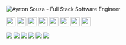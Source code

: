 <p align="left">
  <img src="https://github.com/ayrtonbsouza/ayrtonbsouza/assets/30063455/1f786e10-7242-4455-902a-9bd428ffe18f" 
  alt="Ayrton Souza - Full Stack Software Engineer" />
</p>
<p align="left">
  <img src="https://img.shields.io/badge/javascript-%23f5f1ea.svg?&style=for-the-badge&logo=javascript&logoColor=%231c1914" height="25"/>
  <img src="https://img.shields.io/badge/typescript%20-%23f5f1ea.svg?&style=for-the-badge&logo=typescript&logoColor=%231c1914" height="25"/>
  <img src="https://img.shields.io/badge/node.js%20-%23f5f1ea.svg?&style=for-the-badge&logo=node.js&logoColor=%231c1914" height="25"/>
  <img src="https://img.shields.io/badge/go%20-%23f5f1ea.svg?&style=for-the-badge&logo=go&logoColor=%231c1914" height="25"/>
  <img src="https://img.shields.io/badge/elixir%20-%23f5f1ea.svg?&style=for-the-badge&logo=elixir&logoColor=%231c1914" height="25"/>
  <img src="https://img.shields.io/badge/react%20-%23f5f1ea.svg?&style=for-the-badge&logo=react&logoColor=%231c1914" height="25"/>
  <img src="https://img.shields.io/badge/react%20native-%23f5f1ea.svg?&style=for-the-badge&logo=react&logoColor=%231c1914" height="25"/>
  <img src="https://img.shields.io/badge/python%20-%23f5f1ea.svg?&style=for-the-badge&logo=python&logoColor=%231c1914" height="25"/>
</p>
<p align="left">
  <a href="https://wa.me/5511941800859" alt="WhatsApp" target="_blank">
    <img src="https://img.shields.io/badge/-WhatsApp-f5f1ea?style=for-the-badge&logo=WhatsApp&logoColor=%231c1914" />
  </a>
  <a href="mailto:me@ayrtonsouza.com" alt="mail" target="_blank">
    <img src="https://img.shields.io/badge/-Mail-f5f1ea?style=for-the-badge&logo=gmail&logoColor=%231c1914" />
  </a>
  <a href="https://www.linkedin.com/in/ayrtonsouza" alt="LinkedIn" target="_blank">
    <img src="https://img.shields.io/badge/-LinkedIn-f5f1ea?style=for-the-badge&logo=Linkedin&logoColor=%231c1914" />
  </a>
  <a href="https://github.com/ayrtonbsouza" alt="GitHub" target="_blank">
    <img src="https://img.shields.io/badge/-GitHub-f5f1ea?style=for-the-badge&logo=Github&logoColor=%231c1914" />
  </a>
  <a href="https://medium.com/@ayrtonsouza" alt="Medium" target="_blank">
    <img src="https://img.shields.io/badge/-Medium-f5f1ea?style=for-the-badge&logo=Medium&logoColor=%231c1914" />
  </a>
  <a href="https://ayrtonsouza.com/" alt="Website" target="_blank">
    <img src="https://img.shields.io/badge/-Website-f5f1ea?style=for-the-badge&logo=nextdotjs&logoColor=%231c1914" />
  </a>
</p>
